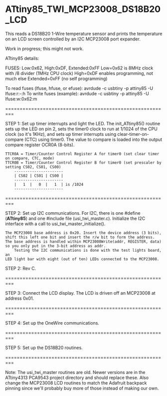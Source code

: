 ATtiny85_TWI_MCP23008_DS18B20_LCD
=================================

This reads a DS18B20 1-Wire temperature sensor and prints the temperature on an LCD screen controlled by an I2C MCP23008 port expander.

Work in progress; this might not work.

ATtiny85 details:

FUSES:	Low:0x62, High:0xDF, Extended:0xFF
	Low=0x62 is 8MHz clock with /8 divider (1MHz CPU clock)
	High=0xDF enables programming, not much else
	Extended=0xFF (no self programming)

To read fuses (lfuse, hfuse, or efuse):
	avrdude -c usbtiny -p attiny85 -U lfuse:r:-:h
	To write fuses (example):
	avrdude -c usbtiny -p attiny85 -U lfuse:w:0x62:m

=========================================================
	
STEP 1: Set up timer interrupts and light the LED.
	The init_ATtiny85() routine sets up the LED on pin 2,
	sets the timer0 clock to run at 1/1024 of the CPU clock
	(so it's 1KHz), and sets up timer interrupts using
	clear-timer-on-compare (CTC) using timer0. The value
	to compare is loaded into the output compare register
	OCR0A (8-bits).

	TTCR0A = Timer/Counter Control Register A for timer0 (set clear timer on compare, CTC, mode)
	TTCR0B = Timer/Counter Control Register B for timer0 (set prescaler by setting CS02, CS01, CS00)
		----------------------
		| CS02 | CS01 | CS00 |
		----------------------
		|   1  |   0  |   1  | is /1024
		----------------------

=========================================================

STEP 2: Set up I2C communications. For I2C, there is one #define
	(__ATtiny85__) and one #include file (usi_twi_master.c). Initialize
	the I2C interface with a call to usi_twi_master_initialize().

	The MCP23008 base address is 0x20. Insert the device address (3 bits),
	shift this left one bit and insert the r/w bit to form the address.
	The base address is handled within MCP23008Write(addr, REGISTER, data)
	so you only put in the 3-bit address as addr.
		Testing the I2C communications is done with the test lights board, an
	LED light bar with eight (out of ten) LEDs connected to the MCP23008.

STEP 2: Rev C.

=========================================================

STEP 3: Connect the LCD display. The LCD is driven off an MCP23008 at
	address 0x01.

=========================================================

STEP 4: Set up the OneWire communications.

=========================================================

STEP 5: Set up the DS18B20 routines.

=========================================================

Note: The usi_twi_master routines are old. Newer versions are in the ATtiny4313 PCA9543 project directory and should replace these. Also change the MCP23008 LCD routines to match the Adafruit backpack pinning since we'll probably buy more of those instead of making our own.

